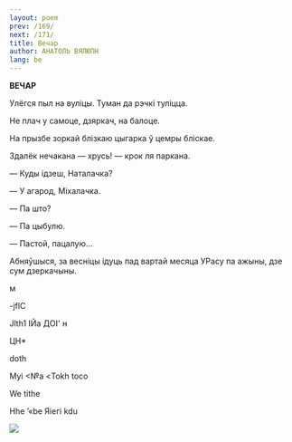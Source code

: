 ```yaml
---
layout: poem
prev: /169/
next: /171/
title: Вечар
author: АНАТОЛЬ ВЯЛЮПН
lang: be
---
```



 
**ВЕЧАР**

Улёгся пыл на вуліцы. Туман да рэчкі туліцца.

He плач у самоце, дзяркач, на балоце.

На прызбе зоркай блізкаю цыгарка ў цемры бліскае.

Здалёк нечакана — хрусь! — крок ля паркана.

— Куды ідзеш, Наталачка?

— У агарод, Міхалачка.

— Па што?

— Па цыбулю.

— Пастой, пацалую...

Абняўшыся, за весніцы ідуць пад вартай месяца УРасу па ажыны, дзе сум дзеркачыны.

м

-jflC

Jlth1 ІЙа ДОІ' н

ЦН*

doth

Муі <№а <Tokh toco

We tithe

Hhe ’«be Яіегі kdu

  

  

  

  

  

  

  

  

  

  

  

  

  

  

  

  

  

  

  

  
  

![](2022-%D0%9C%D1%96%D0%BD%D1%81%D0%BA-%D0%BB%D1%83%D1%87%D0%BD%D0%B0%D1%81%D1%86%D1%8C-%D0%BC%D1%96%D0%BA%D0%BE%D0%BB%D0%B0-%D0%BC%D1%8F%D1%82%D0%BB%D1%96%D1%86%D0%BA%D1%96_html_e16dca565d83c334.jpg)  

